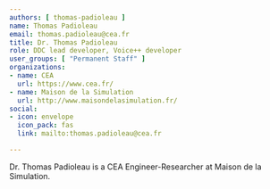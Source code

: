 ```yaml
---
authors: [ thomas-padioleau ]
name: Thomas Padioleau
email: thomas.padioleau@cea.fr
title: Dr. Thomas Padioleau
role: DDC lead developer, Voice++ developer
user_groups: [ "Permanent Staff" ]
organizations:
- name: CEA
  url: https://www.cea.fr/
- name: Maison de la Simulation
  url: http://www.maisondelasimulation.fr/
social:
- icon: envelope
  icon_pack: fas
  link: mailto:thomas.padioleau@cea.fr

---
```


Dr. Thomas Padioleau is a CEA Engineer-Researcher at Maison de la Simulation.
